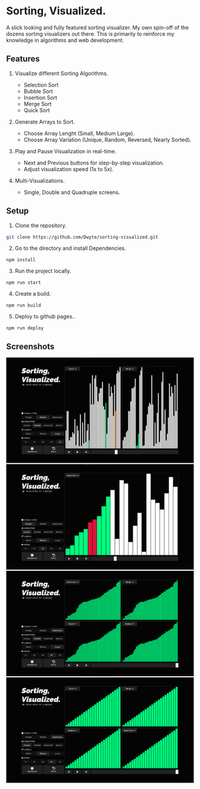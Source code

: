 # Sorting, Visualized.

A slick looking and fully featured sorting visualizer. My own spin-off of the dozens sorting visualizers out there. This is primarily to reinforce my knowledge in algorithms and web development.

## Features

1. Visualize different Sorting Algorithms.

   - Selection Sort
   - Bubble Sort
   - Insertion Sort
   - Merge Sort
   - Quick Sort

2. Generate Arrays to Sort.

   - Choose Array Lenght (Small, Medium Large).
   - Choose Array Variation (Unique, Random, Reversed, Nearly Sorted).

3. Play and Pause Visualization in real-time.

   - Next and Previous buttons for step-by-step visualization.
   - Adjust visualization speed (1x to 5x).

4. Multi-Visualizations.
   - Single, Double and Quadruple screens.

## Setup

1. Clone the repository.

```bash
git clone https://github.com/Dwyte/sorting-visualized.git
```

2. Go to the directory and install Dependencies.

```
npm install
```

3. Run the project locally.

```
npm run start
```

4. Create a build.

```
npm run build
```

5. Deploy to github pages..

```
npm run deploy
```

## Screenshots

![Screenshot00](./screenshots/Screenshot00.png)
![Screenshot01](./screenshots/Screenshot01.png)
![Screenshot02](./screenshots/Screenshot02.png)
![Screenshot03](./screenshots/Screenshot03.png)

